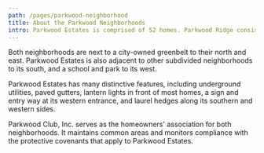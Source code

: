 ```yaml
---
path: /pages/parkwood-neighborhood
title: About the Parkwood Neighborhoods
intro: Parkwood Estates is comprised of 52 homes. Parkwood Ridge consists of nine homes and is adjacent to Parkwood Estates, directly to its east. Ingress and egress to Parkwood Ridge is through Parkwood Estates.
---
```

Both neighborhoods are next to a city-owned greenbelt to their north and east. Parkwood Estates is also adjacent to other subdivided neighborhoods to its south, and a school and park to its west.

Parkwood Estates has many distinctive features, including underground utilities, paved gutters, lantern lights in front of most homes, a sign and entry way at its western entrance, and laurel hedges along its southern and western sides.

Parkwood Club, Inc. serves as the homeowners' association for both neighborhoods. It maintains common areas and monitors compliance with the protective covenants that apply to Parkwood Estates.
